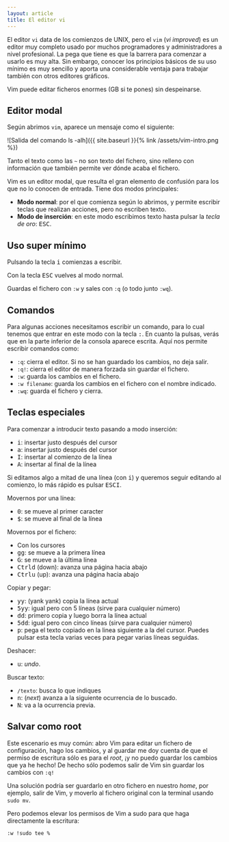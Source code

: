 ```yaml
---
layout: article
title: El editor vi
---
```

<style>
  img {
    margin: auto;
  }
</style>
El editor `vi` data de los comienzos de UNIX, pero el `vim` (*vi improved*) es un editor muy completo usado por muchos programadores y administradores a nivel profesional. La pega que tiene es que la barrera para comenzar a usarlo es muy alta. Sin embargo, conocer los principios básicos de su uso mínimo es muy sencillo y aporta una considerable ventaja para trabajar también con otros editores gráficos.

Vim puede editar ficheros enormes (GB si te pones) sin despeinarse.


## Editor modal

Según abrimos `vim`, aparece un mensaje como el siguiente:


![Salida del comando ls -alh]({{ site.baseurl }}{% link /assets/vim-intro.png %})

Tanto el texto como las `~` no son texto del fichero, 
sino relleno con información que también permite ver dónde acaba el fichero.


Vim es un editor modal, que resulta el gran elemento de confusión para los que no lo conocen de entrada. Tiene dos modos principales:

- **Modo normal**:  por el que comienza según lo abrimos, y permite escribir teclas que realizan acciones, pero no escriben texto.
- **Modo de inserción**: en este modo escribimos texto hasta pulsar la *tecla de oro*: <kbd>ESC</kbd>.


## Uso super mínimo

Pulsando la tecla <kbd>i</kbd> comienzas a escribir.

Con la tecla <kbd>ESC</kbd> vuelves al modo normal.

Guardas el fichero con `:w` y sales con `:q` (o todo junto `:wq`).


## Comandos

Para algunas acciones necesitamos escribir un comando, para lo cual tenemos que entrar en este modo con la tecla <kbd>:</kbd>. En cuanto la pulsas, verás que en la parte inferior de la consola aparece escrita. Aquí nos permite escribir comandos como:

- `:q`: cierra el editor. Si no se han guardado los cambios, no deja salir.
- `:q!`: cierra el editor de manera forzada sin guardar el fichero. 
- `:w`: guarda los cambios en el fichero.
- `:w filename`: guarda los cambios en el fichero con el nombre indicado.
- `:wq`: guarda el fichero y cierra.


## Teclas especiales

Para comenzar a introducir texto pasando a modo inserción:
- <kbd>i</kbd>: insertar justo después del cursor
- <kbd>a</kbd>: insertar justo después del cursor
- <kbd>I</kbd>: insertar al comienzo de la línea
- <kbd>A</kbd>: insertar al final de la línea

Si editamos algo a mitad de una línea (con <kbd>i</kbd>) y queremos seguir editando al comienzo, lo más rápido es pulsar <kbd>ESC</kbd><kbd>I</kbd>.


Movernos por una línea:
- <kbd>0</kbd>: se mueve al primer caracter
- <kbd>$</kbd>: se mueve al final de la línea

Movernos por el fichero:
- Con los cursores
- <kbd>g</kbd><kbd>g</kbd>: se mueve a la primera línea
- <kbd>G</kbd>: se mueve a la última línea
- <kbd>Ctrl</kbd><kbd>d</kbd> (down): avanza una página hacia abajo
- <kbd>Ctrl</kbd><kbd>u</kbd> (up): avanza una página hacia abajo

Copiar y pegar:
- <kbd>yy</kbd>: (yank yank) copia la línea actual
- <kbd>5yy</kbd>: igual pero con 5 líneas (sirve para cualquier número)
- <kbd>dd</kbd>: primero copia y luego borra la línea actual
- <kbd>5dd</kbd>: igual pero con cinco líneas (sirve para cualquier número)
- <kbd>p</kbd>: pega el texto copiado en la linea siguiente a la del cursor. Puedes pulsar esta tecla varias veces para pegar varias líneas seguidas.


Deshacer:
- <kbd>u</kbd>: *undo*.

Buscar texto:
- `/texto`: busca lo que indiques
- <kbd>n</kbd>: (*next*) avanza a la siguiente ocurrencia de lo buscado.
- <kbd>N</kbd>: va a la ocurrencia previa.


## Salvar como root

Este escenario es muy común: abro Vim para editar un fichero de configuración, hago los cambios, y al guardar me doy cuenta de que el permiso de escritura sólo es para el *root*, ¡y no puedo guardar los cambios que ya he hecho! De hecho sólo podemos salir de Vim sin guardar los cambios con `:q!`

Una solución podría ser guardarlo en otro fichero en nuestro *home*, por ejemplo, salir de Vim, y moverlo al fichero original con la terminal usando `sudo mv`.

Pero podemos elevar los permisos de Vim a sudo para que haga directamente la escritura:
```bash
:w !sudo tee %
```

